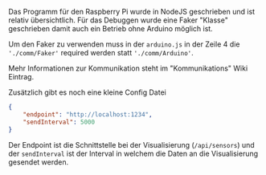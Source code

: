Das Programm für den Raspberry Pi wurde in NodeJS geschrieben und ist relativ übersichtlich. Für das Debuggen wurde eine Faker "Klasse" geschrieben damit auch ein Betrieb ohne Arduino möglich ist.

Um den Faker zu verwenden muss in der `arduino.js` in der Zeile 4 die `'./comm/Faker'` required werden statt `'./comm/Arduino'`.

Mehr Informationen zur Kommunikation steht im "Kommunikations" Wiki Eintrag.


Zusätzlich gibt es noch eine kleine Config Datei

```json
{
    "endpoint": "http://localhost:1234",
    "sendInterval": 5000
}
```

Der Endpoint ist die Schnittstelle bei der Visualisierung (`/api/sensors`) und der `sendInterval` ist der Interval in welchem die Daten an die Visualisierung gesendet werden.